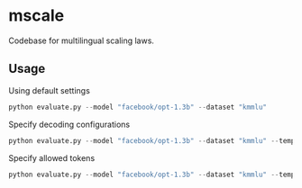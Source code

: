 # mscale
Codebase for multilingual scaling laws.

## Usage
Using default settings
```python
python evaluate.py --model "facebook/opt-1.3b" --dataset "kmmlu"
```

Specify decoding configurations

```python
python evaluate.py --model "facebook/opt-1.3b" --dataset "kmmlu" --temperature 0.7 --top_p 0.9
```

Specify allowed tokens

```python
python evaluate.py --model "facebook/opt-1.3b" --dataset "kmmlu" --temperature 0.7 --top_p 0.9 --allowed_tokens A B C D E
```
